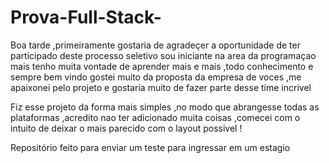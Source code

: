 # Prova-Full-Stack-
Boa  tarde ,primeiramente gostaria de agradeçer a oportunidade  de ter  participado deste processo seletivo
sou iniciante na area da programaçao mais tenho muita vontade de  aprender mais e mais ,todo conhecimento e sempre bem vindo 
gostei muito da proposta da empresa de voces ,me apaixonei pelo projeto e gostaria muito de fazer parte desse time incrivel

Fiz esse projeto da forma mais simples ,no modo que abrangesse  todas as plataformas ,acredito nao ter adicionado muita coisas ,comecei com o intuito de  deixar o mais parecido com o layout possivel !











Repositório feito para enviar um teste para ingressar em um estagio 
